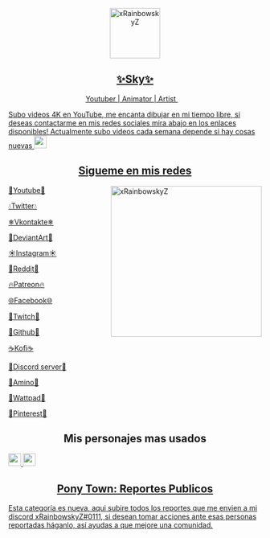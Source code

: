 <a href="https://twitter.com/xRainbowskyZ">
<p align="center">
 <img width="100px" src="https://media.discordapp.net/attachments/778418574221115413/882457233156345947/1630464587524.png?width=811&height=811" align="center" alt=" xRainbowskyZ" />
 <h2 align="center">✨Sky✨</h2>
 <p align="center">Youtuber | Animator | Artist <img src="https://verified-badge.vedb.me/wp-content/uploads/2020/07/Facebook-Logo-Verified-Badge-PNG.png" width="13px"> </p>
</p>


Subo videos 4K en YouTube, me encanta dibujar en mi tiempo libre, si deseas contactarme en mis redes sociales mira abajo en los enlaces disponibles! Actualmente subo videos cada semana depende si hay cosas nuevas <img src="https://cdn.discordapp.com/emojis/833722678719545425.gif?v=1" width="25px">  

 <h2 align="center">Sigueme en mis redes</h2>

<a href="https://twitter.com/xRainbowskyZ">
<img align="right" alt="xRainbowskyZ" src="https://cdn.discordapp.com/attachments/778418574221115413/907650611686801458/1001.png" width="300" height="300" />

[🍎Youtube🍎](https://youtube.com/c/xRainbowSkyZ)

[💧Twitter💧](https://twitter.com/xRainbowskyZ)

[❄Vkontakte❄](https://vk.com/xrainbowskyz)

[🌲DeviantArt🌲](https://www.deviantart.com/xrainbowskyz)

[☀️Instagram☀️](https://www.instagram.com/xrainbowskyz/)

[🍅Reddit🍅](https://www.reddit.com/user/xRainbowskyZ)

[🔥Patreon🔥](https://www.patreon.com/xRainbowskyZ/creators)

[🌐Facebook🌐](https://facebook.com/xRainbowskyZ)

[🔮Twitch🔮](https://www.twitch.tv/xRainbowskyZ)

[🍇Github🍇](https://www.github.com/xRainbowskyZ)

[☕Kofi☕](https://ko-fi.com/xrainbowskyz)

[👑Discord server👑](https://discord.com/invite/YSxTNaYFK2)

[🌸Amino🌸](https://aminoapps.com/u/xRainbowskyZ)

[📙Wattpad📙](https://www.wattpad.com/user/xRainbowskyZ)

[📍Pinterest📍](https://www.pinterest.com/xrainbowskyz/)


<h2 align="center">Mis personajes mas usados</h2>

<a href="https://twitter.com/xRainbowskyZ">
<img src="https://media.discordapp.net/attachments/778418574221115413/869589018621382707/ab43fb6e86d0aa4eb99232efc9326450f5759b74204b60dce05d83a52194b73b0101.png" width="25px"> <img src="https://media.discordapp.net/attachments/778418574221115413/869588764211687454/1617654029437.png" width="25px"> 

<h2 align="center">Pony Town: Reportes Publicos</h2>
Esta categoría es nueva, aqui subire todos los reportes que me envien
a mi discord xRainbowskyZ#0111, si desean tomar acciones ante esas personas reportadas
háganlo, así ayudas a que mejore una comunidad.

<!---
xRainbowskyZ/xRainbowskyZ is a ✨ special ✨ repository because its `README.md` (this file) appears on your GitHub profile.
You can click the Preview link to take a look at your changes.
--->
